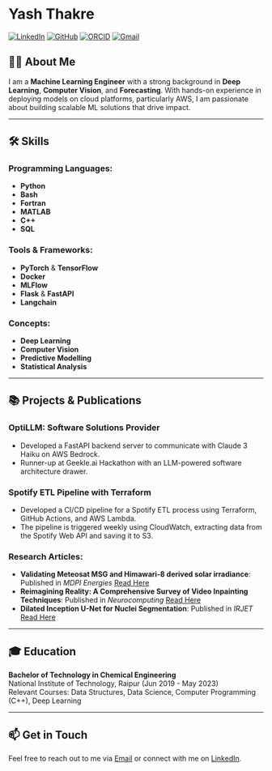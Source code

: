 # Yash Thakre

[![LinkedIn](https://img.shields.io/badge/LinkedIn-Profile-blue)](https://www.linkedin.com/in/yash-thakre-28ab91265)
[![GitHub](https://img.shields.io/badge/GitHub-Profile-black)](https://github.com/yash9904)
[![ORCID](https://img.shields.io/badge/ORCID-Profile-brightgreen)](https://orcid.org/0000-0002-7933-5510)
[![Gmail](https://img.shields.io/badge/Email-yashthakre839@gmail.com-red)](mailto:yashthakre839@gmail.com)


## 👨‍💻 About Me

I am a **Machine Learning Engineer** with a strong background in **Deep Learning**, **Computer Vision**, and **Forecasting**. With hands-on experience in deploying models on cloud platforms, particularly AWS, I am passionate about building scalable ML solutions that drive impact.

---

## 🛠️ Skills

### Programming Languages:
- **Python**
- **Bash**
- **Fortran**
- **MATLAB**
- **C++**
- **SQL**

### Tools & Frameworks:
- **PyTorch** & **TensorFlow**
- **Docker**
- **MLFlow**
- **Flask** & **FastAPI**
- **Langchain**

### Concepts:
- **Deep Learning**
- **Computer Vision**
- **Predictive Modelling**
- **Statistical Analysis**

---

## 📚 Projects & Publications

### OptiLLM: Software Solutions Provider 
- Developed a FastAPI backend server to communicate with Claude 3 Haiku on AWS Bedrock.
- Runner-up at Geekle.ai Hackathon with an LLM-powered software architecture drawer.

### Spotify ETL Pipeline with Terraform
- Developed a CI/CD pipeline for a Spotify ETL process using Terraform, GitHub Actions, and AWS Lambda.
- The pipeline is triggered weekly using CloudWatch, extracting data from the Spotify Web API and saving it to S3.

### Research Articles:
- **Validating Meteosat MSG and Himawari-8 derived solar irradiance**: Published in *MDPI Energies* [Read Here](https://doi.org/10.3390/en17122913)
- **Reimagining Reality: A Comprehensive Survey of Video Inpainting Techniques**: Published in *Neurocomputing* [Read Here](https://arxiv.org/abs/2401.17883)
- **Dilated Inception U-Net for Nuclei Segmentation**: Published in *IRJET* [Read Here](https://www.irjet.net/archives/V9/i10/IRJET-V9I10135.pdf)

---

## 🎓 Education

**Bachelor of Technology in Chemical Engineering**  
National Institute of Technology, Raipur (Jun 2019 - May 2023)  
Relevant Courses: Data Structures, Data Science, Computer Programming (C++), Deep Learning

---

## 📫 Get in Touch

Feel free to reach out to me via [Email](mailto:yashthakre839@gmail.com) or connect with me on [LinkedIn](https://www.linkedin.com/in/yash-thakre-28ab91265).
